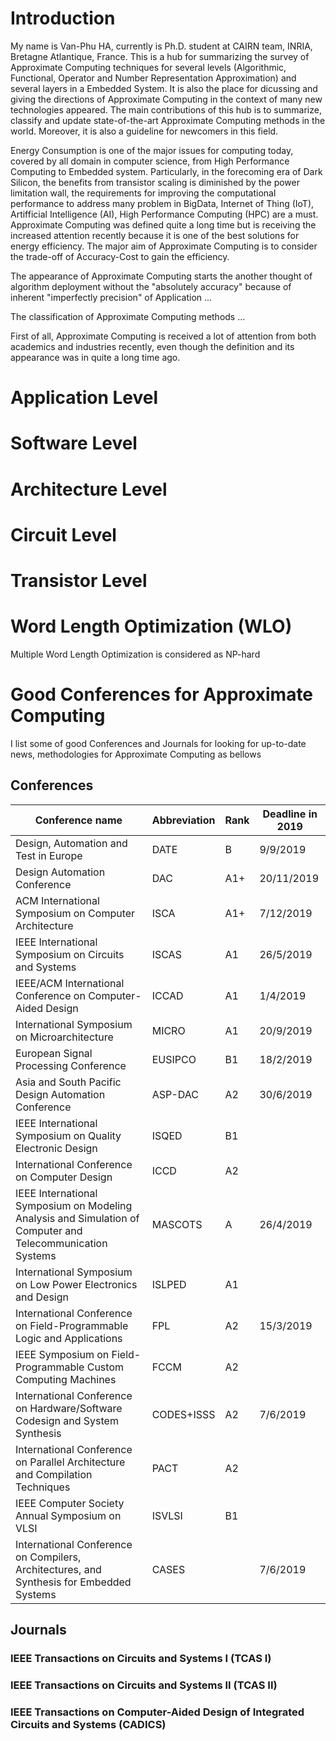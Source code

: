 # Introduction
My name is Van-Phu HA, currently is Ph.D. student at CAIRN team, INRIA, Bretagne Atlantique, France. This is a hub for summarizing the survey of Approximate Computing techniques for several levels (Algorithmic, Functional, Operator and Number Representation Approximation) and several layers in a Embedded System. It is also the place for dicussing and giving the directions of Approximate Computing in the context of many new technologies appeared. The main contributions of this hub is to summarize, classify and update state-of-the-art Approximate Computing methods in the world. Moreover, it is also a guideline for newcomers in this field.

Energy Consumption is one of the major issues for computing today, covered by all domain in computer science, from High Performance Computing to Embedded system. Particularly, in the forecoming era of Dark Silicon, the benefits from transistor scaling is diminished by the power limitation wall, the requirements for improving the computational performance to address many problem in BigData, Internet of Thing (IoT), Artifficial Intelligence (AI), High Performance Computing (HPC) are a must. Approximate Computing was defined quite a long time but is receiving the increased attention recently because it is one of the best solutions for energy efficiency. The major aim of Approximate Computing is to consider the trade-off of Accuracy-Cost to gain the efficiency. 

The appearance of Approximate Computing starts the another thought of algorithm deployment without the "absolutely accuracy" because of inherent "imperfectly precision" of Application ...

The classification of Approximate Computing methods ...

First of all, Approximate Computing is received a lot of attention from both academics and industries recently, even though the definition and its appearance was in quite a long time ago.
# Application Level

# Software Level

# Architecture Level

# Circuit Level

# Transistor Level

# Word Length Optimization (WLO)
Multiple Word Length Optimization is considered as NP-hard 

# Good Conferences for Approximate Computing 
I list some of good Conferences and Journals for looking for up-to-date news, methodologies for Approximate Computing as bellows

## Conferences

| Conference name                                                              | Abbreviation | Rank | Deadline in 2019 |
|------------------------------------------------------------------------------|--------------|------|------------------|
| Design, Automation and Test in Europe                                        | DATE         | B    | 9/9/2019         |
| Design Automation Conference                                                 | DAC          | A1+  | 20/11/2019	|
| ACM International Symposium on Computer Architecture                         | ISCA         | A1+  | 7/12/2019        |
| IEEE International Symposium on Circuits and Systems                         | ISCAS        | A1   | 26/5/2019        |
| IEEE/ACM International Conference on Computer-Aided Design                   | ICCAD        | A1   | 1/4/2019         |
| International Symposium on Microarchitecture                                 | MICRO        | A1   | 20/9/2019        |
| European Signal Processing Conference                                        | EUSIPCO      | B1   | 18/2/2019        |
| Asia and South Pacific Design Automation Conference 			       | ASP-DAC      | A2   | 30/6/2019        |
| IEEE International Symposium on Quality Electronic Design                    | ISQED        | B1   |                  |
| International Conference on Computer Design                                  | ICCD         | A2   |                  |
| IEEE International Symposium on Modeling Analysis and Simulation of Computer and Telecommunication Systems | MASCOTS | A | 26/4/2019 |
| International Symposium on Low Power Electronics and Design                  | ISLPED       | A1   |                  |
| International Conference on Field-Programmable Logic and Applications        | FPL          | A2   | 15/3/2019        |
| IEEE Symposium on Field-Programmable Custom Computing Machines               | FCCM         | A2   |                  |
| International Conference on Hardware/Software Codesign and System Synthesis  | CODES+ISSS   | A2   | 7/6/2019         |
| International Conference on Parallel Architecture and Compilation Techniques | PACT         | A2   |                  |
| IEEE Computer Society Annual Symposium on VLSI                               | ISVLSI       | B1   |                  |
| International Conference on Compilers, Architectures, and Synthesis for Embedded Systems | CASES | | 7/6/2019         |

## Journals
### IEEE Transactions on Circuits and Systems I (TCAS I)
### IEEE Transactions on Circuits and Systems II (TCAS II)
### IEEE Transactions on Computer-Aided Design of Integrated Circuits and Systems (CADICS)

